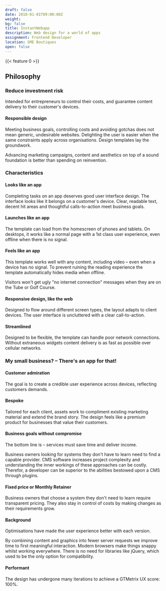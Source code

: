 ```yaml
---
draft: false
date: 2010-01-01T09:00:00Z
weight:
bg: false
title: InstantWebapp
description: Web design for a world of apps
assignment: Frontend Developer
location: SME Boutiques
open: false
---
```

{{< feature 0 >}}
<!--From Summer&nbsp;2011-->

<!--{{<flkty src="instantwebapp/images/iwa-pablowoodward-01.jpg" title="PabloWoodward.com" color="blue" selectCell="flkty.selectCell( value, isWrapped, isInstant )" >}}-->

## Philosophy

### Reduce investment risk

Intended for entrepreneurs to control their costs, and guarantee content delivery to their customer's devices.

#### Responsible design

Meeting business goals, controlling costs and avoiding gotchas does not mean generic, undesirable websites. Delighting the user is easier when the same constraints apply across organisations. Design templates lay the groundwork.

Advancing marketing campaigns, content and aesthetics on top of a sound foundation is better than spending on reinvention.



### Characteristics

#### Looks like an app

Completing tasks on an app deserves good user interface design. The interface looks like it belongs on a customer's device. Clear, readable text, decent hit areas and thoughtful calls-to-action meet business goals.

#### Launches like an app

The template can load from the homescreen of phones and tablets. On desktops, it works like a normal page with a 1st class user experience, even offline when there is no signal.

#### Feels like an app

This template works well with any content, including video – even when a device has no signal. To prevent ruining the reading experience the template automatically hides media when offline.

Visitors won't get ugly "no internet connection" messages when they are on the Tube or Golf Course.

#### Responsive design, like the web

Designed to flow around different screen types, the layout adapts to client devices. The user interface is uncluttered with a clear call-to-action.

#### Streamlined

Designed to be flexible, the template can handle poor network connections. Without extraneous widgets content delivery is as fast as possible over cellular networks.

<!--{{<flkty src="instantwebapp/images/iwa-tdb-01.jpg" title="TheDiscoBunny.com" color="blue" selectCell="flkty.selectCell( value, isWrapped, isInstant )" >}}-->

### My small business? – There's an app for that!

#### Customer admiration

The goal is to create a credible user experience across devices, reflecting customers demands.

#### Bespoke

Tailored for each client, assets work to compliment existing marketing material and extend the brand story. The design feels like a premium product for businesses that value their customers.

#### Business goals without compromise

The bottom line is – services must save time and deliver income.

Business owners looking for systems they don't have to learn need to find a capable provider. CMS software increases project complexity and understanding the inner workings of these approaches can be costly. Therefor, a developer can be superior to the abilities bestowed upon a CMS through plugins.

#### Fixed price or Monthly Retainer

Business owners that choose a system they don't need to learn require transparent pricing. They also stay in control of costs by making changes as their requirements grow.

#### Background

Optimisations have made the user experience better with each version.

By combining content and graphics into fewer server requests we improve time to first meaningful interaction. Modern browsers make things snappy whilst working everywhere. There is no need for libraries like jQuery, which used to be the only option for compatibility.

#### Performant

The design has undergone many iterations to achieve a GTMetrix UX score: 100%.

<!--{{<flkty src="instantwebapp/images/iwa-multitool-01.jpg" title="An early jQuery implementation" color="blue" selectCell="flkty.selectCell( value, isWrapped, isInstant )" >}}-->
